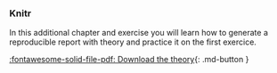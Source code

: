### Knitr

In this additional chapter and exercise you will learn how to generate a reproducible report with theory and practice it on the first exercice.

[:fontawesome-solid-file-pdf: Download the theory](../../assets/pdf/knitr-short.pdf){: .md-button }

 